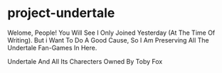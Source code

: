 # project-undertale
Welome, People! You Will See I Only Joined Yesterday (At The Time Of Writing). But i Want To Do A Good Cause, So I Am Preserving All The Undertale Fan-Games In Here.













































Undertale And All Its Charecters Owned By Toby Fox
